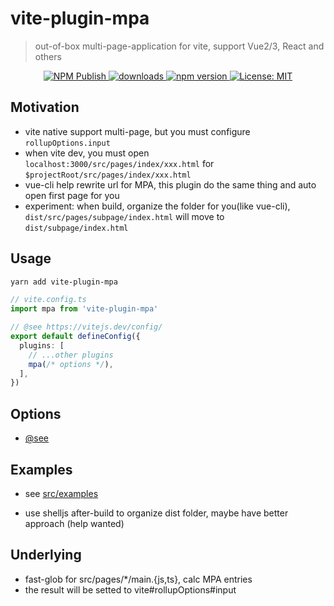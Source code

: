 # vite-plugin-mpa

> out-of-box multi-page-application for vite, support Vue2/3, React and others

<p align="center">
  <a href="https://github.com/IndexXuan/vite-plugin-mpa/actions/workflows/npm-publish.yml">
   <img alt="NPM Publish" src="https://github.com/IndexXuan/vite-plugin-mpa/actions/workflows/npm-publish.yml/badge.svg" style="max-width:100%;">
  </a>
  <a href="https://www.npmjs.com/package/vite-plugin-mpa" rel="nofollow">
    <img alt="downloads" src="https://img.shields.io/npm/dt/vite-plugin-mpa.svg?style=flat-square">
  </a>
  <a href="https://www.npmjs.com/package/vite-plugin-mpa" rel="nofollow">
    <img alt="npm version" src="https://img.shields.io/npm/v/vite-plugin-mpa.svg?style=flat" style="max-width:100%;">
  </a>
  <a href="https://github.com/IndexXuan/vue-cli-plugin-vite/blob/main/LICENSE">
    <img alt="License: MIT" src="https://img.shields.io/badge/License-MIT-yellow.svg" style="max-width:100%;">
  </a>
</p>

## Motivation

- vite native support multi-page, but you must configure `rollupOptions.input`
- when vite dev, you must open `localhost:3000/src/pages/index/xxx.html` for `$projectRoot/src/pages/index/xxx.html`
- vue-cli help rewrite url for MPA, this plugin do the same thing and auto open first page for you
- experiment: when build, organize the folder for you(like vue-cli), `dist/src/pages/subpage/index.html` will move to `dist/subpage/index.html`

## Usage

```sh
yarn add vite-plugin-mpa
```

```ts
// vite.config.ts
import mpa from 'vite-plugin-mpa'

// @see https://vitejs.dev/config/
export default defineConfig({
  plugins: [
    // ...other plugins
    mpa(/* options */),
  ],
})
```

## Options

- [@see](https://github.com/IndexXuan/vite-plugin-mpa/blob/main/src/lib/options.ts)

## Examples
- see [src/examples](https://github.com/IndexXuan/vite-plugin-mpa/blob/main/examples)

- use shelljs after-build to organize dist folder, maybe have better approach (help wanted)

## Underlying

- fast-glob for src/pages/\*/main.{js,ts}, calc MPA entries
- the result will be setted to vite#rollupOptions#input
